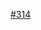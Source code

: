 [#314](https://www.reddit.com/r/dailyprogrammer/comments/69y21t/20170508_challenge_314_easy_concatenated_integers/?utm_content=comments&utm_medium=hot&utm_source=reddit&utm_name=dailyprogrammer)
